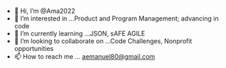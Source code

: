 - 👋 Hi, I’m @Ama2022
- 👀 I’m interested in ...Product and Program Management; advancing in code 
- 🌱 I’m currently learning ...JSON, sAFE AGILE
- 💞️ I’m looking to collaborate on ...Code Challenges, Nonprofit opportunities  
- 📫 How to reach me ... aemanuel80@gmail.com

<!---
Ama2022/Ama2022 is a ✨ special ✨ repository because its `README.md` (this file) appears on your GitHub profile.
You can click the Preview link to take a look at your changes.
--->
